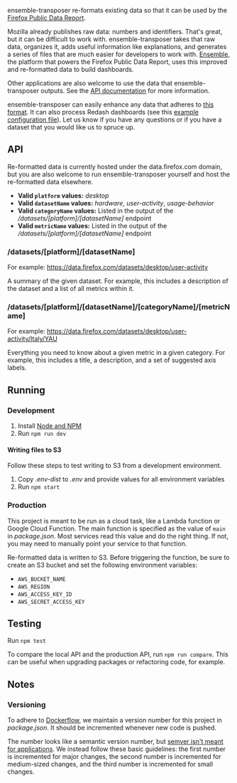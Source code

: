 ensemble-transposer re-formats existing data so that it can be used by the
[Firefox Public Data Report](https://data.firefox.com).

Mozilla already publishes raw data: numbers and identifiers. That's great, but
it can be difficult to work with. ensemble-transposer takes that raw data,
organizes it, adds useful information like explanations, and generates a series
of files that are much easier for developers to work with.
[Ensemble](https://github.com/mozilla/ensemble), the platform that powers the
Firefox Public Data Report, uses this improved and re-formatted data to build
dashboards.

Other applications are also welcome to use the data that ensemble-transposer
outputs. See the [API documentation](#API) for more information.

ensemble-transposer can easily enhance any data that adheres to [this
format](https://public-data.telemetry.mozilla.org/prod/usage_report_data/v1/master/fxhealth.json).
It can also process Redash dashboards (see this [example configuration
file](docs/example-redash-config.json)). Let us know if you have any questions
or if you have a dataset that you would like us to spruce up.

## API

Re-formatted data is currently hosted under the data.firefox.com domain, but you
are also welcome to run ensemble-transposer yourself and host the re-formatted
data elsewhere.

* **Valid `platform` values:** *desktop*
* **Valid `datasetName` values:** *hardware*, *user-activity*, *usage-behavior*
* **Valid `categoryName` values:** Listed in the output of the
  */datasets/[platform]/[datasetName]* endpoint
* **Valid `metricName` values:** Listed in the output of the
  */datasets/[platform]/[datasetName]* endpoint

### /datasets/[platform]/[datasetName]

For example: https://data.firefox.com/datasets/desktop/user-activity

A summary of the given dataset. For example, this includes a description of the
dataset and a list of all metrics within it.

### /datasets/[platform]/[datasetName]/[categoryName]/[metricName]

For example: https://data.firefox.com/datasets/desktop/user-activity/Italy/YAU

Everything you need to know about a given metric in a given category. For
example, this includes a title, a description, and a set of suggested axis
labels.

## Running

### Development

1. Install [Node and NPM](https://nodejs.org/en/download/)
2. Run `npm run dev`

#### Writing files to S3

Follow these steps to test writing to S3 from a development environment.

1. Copy *.env-dist* to *.env* and provide values for all environment variables
2. Run `npm start`

### Production

This project is meant to be run as a cloud task, like a Lambda function or
Google Cloud Function. The main function is specified as the value of `main` in
*package.json*. Most services read this value and do the right thing. If not,
you may need to manually point your service to that function.

Re-formatted data is written to S3. Before triggering the function, be sure to
create an S3 bucket and set the following environment variables:

* `AWS_BUCKET_NAME`
* `AWS_REGION`
* `AWS_ACCESS_KEY_ID`
* `AWS_SECRET_ACCESS_KEY`

## Testing

Run `npm test`

To compare the local API and the production API, run `npm run compare`. This can
be useful when upgrading packages or refactoring code, for example.

## Notes

### Versioning

To adhere to [Dockerflow](https://github.com/mozilla-services/Dockerflow), we
maintain a version number for this project in *package.json*. It should be
incremented whenever new code is pushed.

The number looks like a semantic version number, but [semver isn't meant for
applications](https://softwareengineering.stackexchange.com/a/255201). We
instead follow these basic guidelines: the first number is incremented for major
changes, the second number is incremented for medium-sized changes, and the
third number is incremented for small changes.
